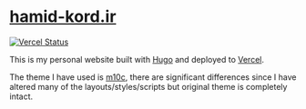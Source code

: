 # [hamid-kord.ir](https://hamid-kord.ir/)

[![Vercel Status](https://therealsujitk-vercel-badge.vercel.app/?app=hamid-kord-ir)](https://github.com/mer30hamid/hamid-kord.ir/deployments)

This is my personal website built with [Hugo](https://gohugo.io/) and deployed to [Vercel](https://vercel.com/).

The theme I have used is [m10c](https://github.com/vaga/hugo-theme-m10c), there are significant differences since I have altered many of the layouts/styles/scripts but original theme is completely intact.
